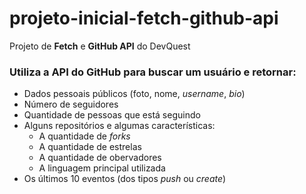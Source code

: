 # projeto-inicial-fetch-github-api
Projeto de **Fetch** e **GitHub API** do DevQuest

### Utiliza a API do GitHub para buscar um usuário e retornar:
- Dados pessoais públicos (foto, nome, _username_, _bio_)
- Número de seguidores
- Quantidade de pessoas que está seguindo
- Alguns repositórios e algumas características:
  - A quantidade de _forks_
  - A quantidade de estrelas
  - A quantidade de obervadores
  - A linguagem principal utilizada
- Os últimos 10 eventos (dos tipos _push_ ou _create_)